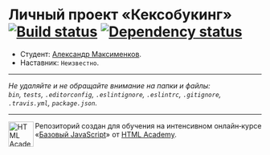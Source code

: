 # Личный проект «Кексобукинг» [![Build status][travis-image]][travis-url] [![Dependency status][dependency-image]][dependency-url]

* Студент: [Александр Максименков](https://up.htmlacademy.ru/javascript/8/user/105189).
* Наставник: `Неизвестно`.

---

_Не удаляйте и не обращайте внимание на папки и файлы:_<br>
_`bin`, `tests`, `.editorconfig`, `.eslintignore`, `.eslintrc`, `.gitignore`, `.travis.yml`, `package.json`._

---

<a href="https://htmlacademy.ru/intensive/javascript"><img align="left" width="50" height="50" title="HTML Academy" src="https://up.htmlacademy.ru/static/img/intensive/javascript/logo-for-github.svg"></a>

Репозиторий создан для обучения на интенсивном онлайн‑курсе «[Базовый JavaScript](https://htmlacademy.ru/intensive/javascript)» от [HTML Academy](https://htmlacademy.ru).

[travis-image]: https://travis-ci.org/htmlacademy-javascript/105189-keksobooking.svg?branch=master
[travis-url]: https://travis-ci.org/htmlacademy-javascript/105189-keksobooking
[dependency-image]: https://david-dm.org/htmlacademy-javascript/105189-keksobooking.svg?style=flat-square
[dependency-url]: https://david-dm.org/htmlacademy-javascript/105189-keksobooking
